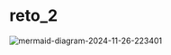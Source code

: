 # reto_2
![mermaid-diagram-2024-11-26-223401](https://github.com/user-attachments/assets/19279e31-d2e1-403d-a9bc-df6cfcbe9a20)
